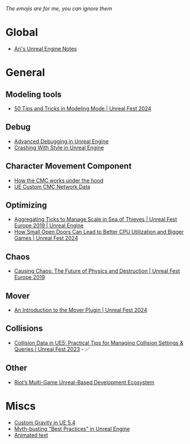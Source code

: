 *The emojis are for me, you can ignore them*
# Global
- [Ari's Unreal Engine Notes](https://flassari.notion.site/Ari-s-Unreal-Engine-Notes-1a75e43f4014464984d4fae0617e5cef)

# General

## Modeling tools
- [50 Tips and Tricks in Modeling Mode | Unreal Fest 2024](https://www.youtube.com/watch?v=xIMudHNX9JM)

## Debug 
- [Advanced Debugging in Unreal Engine](https://dev.epicgames.com/community/learning/tutorials/dXl5/advanced-debugging-in-unreal-engine)
- [Crashing With Style in Unreal Engine](https://www.youtube.com/watch?v=qT3E--_px28)
## Character Movement Component
- [How the CMC works under the hood](https://www.youtube.com/watch?v=urkLwpnAjO0&list=PLXJlkahwiwPmeABEhjwIALvxRSZkzoQpk)
- [UE Custom CMC Network Data](https://docs.google.com/document/d/1UO6Ww6Lfpti3YElVdo9uioTUtQJQ9CoSLvd9kF8hvJo/edit?usp=sharing)
## Optimizing
- [Aggregating Ticks to Manage Scale in Sea of Thieves | Unreal Fest Europe 2019 | Unreal Engine](https://www.youtube.com/watch?v=CBP5bpwkO54)
- [How Small Open Doors Can Lead to Better CPU Utilization and Bigger Games | Unreal Fest 2024](https://www.youtube.com/watch?v=JaCf2Qmvy18)
## Chaos
- [Causing Chaos: The Future of Physics and Destruction | Unreal Fest Europe 2019](https://www.youtube.com/watch?v=mwbSi2R49ZY)
## Mover
- [An Introduction to the Mover Plugin | Unreal Fest 2024](https://www.youtube.com/watch?v=P4IKS5k47Wg)
## Collisions
- [Collision Data in UE5: Practical Tips for Managing Collision Settings & Queries | Unreal Fest 2023](https://www.youtube.com/watch?v=xIQI6nXFygA) - ✅

## Other
- [Riot’s Multi-Game Unreal-Based Development Ecosystem](https://www.youtube.com/watch?v=9xxwQVdwcTQ)

# Miscs
- [Custom Gravity in UE 5.4](https://dev.epicgames.com/community/learning/tutorials/w6l7/unreal-engine-custom-gravity-in-ue-5-4)
- [Myth-busting "Best Practices" in Unreal Engine](https://dev.epicgames.com/community/learning/tutorials/l3E0/myth-busting-best-practices-in-unreal-engine)
- [Animated text](https://www.stevestreeting.com/2022/09/14/text-animation-effects-in-unreal-engine/)

